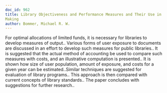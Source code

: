 ```yaml
---
doc_id: 962
title: Library Objectiveness and Performance Measures and Their Use in Decision 
Making
author: Bommer, Michael R. W.
---
```


For optimal allocations of limited funds, it is necessary for libraries to 
develop measures of output.. Various forms of user exposure to documents are
discussed in an effort to develop such measures for public libraries.. It is
suggested that the actual method of accounting  be used to compare such measures
with costs, and an illustrative computation is presented.. It is shown how size 
of user population, amount of exposure, and costs for a given year can be 
estimated..Similar techniques are suggested for evaluation of library programs..
This approach is then compared with current concepts of library standards.. The
paper concludes with suggestions for further research..